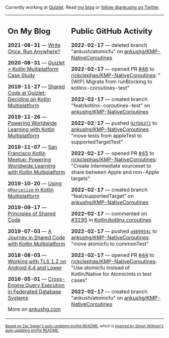 Currently working at [Quizlet](https://quizlet.com/). Read [my blog](https://ankushg.com/) or [follow @ankushg on Twitter](https://twitter.com/ankushg).

<table><tr><td valign="top" width="40%">

## On My Blog
<!-- blog starts -->
**2021-08-31** — [Write Once, Run Anywhere?](https://ankushg.com/posts/write-once-run-anywhere-increment/)

**2020-08-31** — [Quizlet + Kotlin Multiplatform Case Study](https://ankushg.com/posts/quizlet-kotlin-multiplatform-case-study/)

**2019-11-27** — [Shared Code at Quizlet: Deciding on Kotlin Multiplatform](https://ankushg.com/posts/shared-code-kotlin-multiplatform/)

**2019-11-26** — [Powering Worldwide Learning with Kotlin Multiplatform](https://ankushg.com/speaking/droidcon-sf-2019)

**2019-11-07** — [San Francisco Kotlin Meetup: Powering Worldwide Learning with Kotlin Multiplatform](https://ankushg.com/speaking/sf-kotlin-meetup-2019)

**2019-10-20** — [Using `@Parcelize` in Kotlin Multiplatform](https://ankushg.com/posts/multiplatform-parcelize/)

**2019-09-17** — [Principles of Shared Code](https://ankushg.com/speaking/denver-startup-week-2019)

**2019-07-03** — [A Journey in Shared Code with Kotlin Multiplatform](https://ankushg.com/speaking/droidcon-berlin-2019)

**2018-08-03** — [Working with TLS 1.2 on Android 4.4 and Lower](https://ankushg.com/posts/tls-1.2-on-android/)

**2016-05-01** — [Cross-Engine Query Execution in Federated Database Systems](https://ankushg.com/projects/thesis)
<!-- blog ends -->
More on [ankushg.com](https://ankushg.com/)
</td><td valign="top" width="60%">

## Public GitHub Activity
<!-- githubActivity starts -->
**2022-02-17** — deleted branch "ankush/atomicfu" on [ankushg/KMP-NativeCoroutines](https://api.github.com/repos/ankushg/KMP-NativeCoroutines)

**2022-02-17** — opened PR [#46](https://github.com/rickclephas/KMP-NativeCoroutines/pull/46) to [rickclephas/KMP-NativeCoroutines](https://api.github.com/repos/rickclephas/KMP-NativeCoroutines): "[WIP] Migrate from runBlocking to kotlinx-coroutines-test"

**2022-02-17** — created branch "feat/kotlinx-coroutines-test" on [ankushg/KMP-NativeCoroutines](https://api.github.com/repos/ankushg/KMP-NativeCoroutines)

**2022-02-17** — pushed [`92fb6372`](https://github.com/ankushg/KMP-NativeCoroutines/commit/92fb6372905b8f7c70cc4fc93a3920205997c475) to [ankushg/KMP-NativeCoroutines](https://api.github.com/repos/ankushg/KMP-NativeCoroutines): "move tests from appleTest to supportedTargetTest"

**2022-02-17** — opened PR [#45](https://github.com/rickclephas/KMP-NativeCoroutines/pull/45) to [rickclephas/KMP-NativeCoroutines](https://api.github.com/repos/rickclephas/KMP-NativeCoroutines): "Create intermediate sourceset to share between Apple and non-Apple targets"

**2022-02-17** — created branch "feat/supportedTarget" on [ankushg/KMP-NativeCoroutines](https://api.github.com/repos/ankushg/KMP-NativeCoroutines)

**2022-02-17** — commented on [#3195](https://github.com/Kotlin/kotlinx.coroutines/issues/3195#issuecomment-1043357607) in [Kotlin/kotlinx.coroutines](https://api.github.com/repos/Kotlin/kotlinx.coroutines)

**2022-02-17** — pushed [`a489954c`](https://github.com/ankushg/KMP-NativeCoroutines/commit/a489954c5ac66f64c96bc70055dd7c47e371bafe) to [ankushg/KMP-NativeCoroutines](https://api.github.com/repos/ankushg/KMP-NativeCoroutines): "move atomicfu to commonTest"

**2022-02-17** — opened PR [#44](https://github.com/rickclephas/KMP-NativeCoroutines/pull/44) to [rickclephas/KMP-NativeCoroutines](https://api.github.com/repos/rickclephas/KMP-NativeCoroutines): "Use atomicfu instead of Kotlin/Native for AtomicInts in test cases"

**2022-02-17** — created branch "ankush/atomicfu" on [ankushg/KMP-NativeCoroutines](https://api.github.com/repos/ankushg/KMP-NativeCoroutines)
<!-- githubActivity ends -->
</td></tr></table>

<sub><a href="https://github.com/ZacSweers/ZacSweers">Based on Zac Sweer's auto-updating profile README</a>, which is <a href="https://simonwillison.net/2020/Jul/10/self-updating-profile-readme/">inspired by Simon Willison's auto-updating profile README.</a></sub>